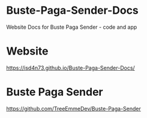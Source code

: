 # Buste-Paga-Sender-Docs
Website Docs for Buste Paga Sender - code and app

# Website
https://isd4n73.github.io/Buste-Paga-Sender-Docs/

# Buste Paga Sender
https://github.com/TreeEmmeDev/Buste-Paga-Sender
